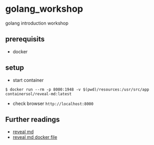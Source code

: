# golang_workshop

golang introduction workshop

## prerequisits
* docker

## setup
* start container
```console
$ docker run --rm -p 8000:1948 -v $(pwd)/resources:/usr/src/app containersol/reveal-md:latest
```

* check browser `http://localhost:8000`

## Further readings
* [reveal md](https://github.com/webpro/reveal-md)
* [reveal md docker file](https://hub.docker.com/r/containersol/reveal-md/)